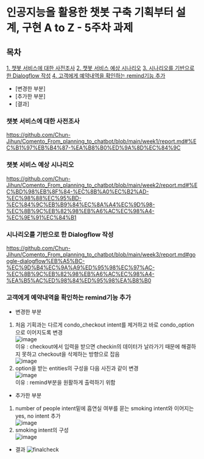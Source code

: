 # 인공지능을 활용한 챗봇 구축 기획부터 설계, 구현 A to Z - 5주차 과제
## 목차
[1. 챗봇 서비스에 대한 사전조사](https://github.com/Chun-Jihun/Comento_From_planning_to_chatbot/tree/main/week5#챗봇-서비스에-대한-사전조사)
[2. 챗봇 서비스 예상 시나리오](https://github.com/Chun-Jihun/Comento_From_planning_to_chatbot/tree/main/week5#챗봇-서비스-예상-시나리오)
[3. 시나리오를 기반으로 한 Dialogflow 작성](https://github.com/Chun-Jihun/Comento_From_planning_to_chatbot/tree/main/week5#시나리오를-기반으로-한-Dialogflow-작성)
[4. 고객에게 예약내역을 확인하는 remind기능 추가](https://github.com/Chun-Jihun/Comento_From_planning_to_chatbot/tree/main/week5#고객에게-예약내역을-확인하는-remind기능-추가)
  - [변경한 부분]
  - [추가한 부분]
  - [결과]
### 챗봇 서비스에 대한 사전조사
https://github.com/Chun-Jihun/Comento_From_planning_to_chatbot/blob/main/week1/report.md#%EC%B1%97%EB%B4%87-%EA%B8%B0%ED%9A%8D%EC%84%9C
### 챗봇 서비스 예상 시나리오
https://github.com/Chun-Jihun/Comento_From_planning_to_chatbot/blob/main/week2/report.md#%EC%BD%98%EB%8F%84-%EC%8B%A0%EC%B2%AD-%EC%98%88%EC%95%BD-%EC%84%9C%EB%B9%84%EC%8A%A4%EC%9D%98-%EC%8B%9C%EB%82%98%EB%A6%AC%EC%98%A4-%EC%9E%91%EC%84%B1
### 시나리오를 기반으로 한 Dialogflow 작성
https://github.com/Chun-Jihun/Comento_From_planning_to_chatbot/blob/main/week3/report.md#google-dialogflow%EB%A5%BC-%EC%9D%B4%EC%9A%A9%ED%95%98%EC%97%AC-%EC%8B%9C%EB%82%98%EB%A6%AC%EC%98%A4-%EA%B5%AC%ED%98%84%ED%95%98%EA%B8%B0
### 고객에게 예약내역을 확인하는 remind기능 추가
- 변경한 부분
1. 처음 기획과는 다르게 condo_checkout intent를 제거하고 바로 condo_option으로 이어지도록 변경   
![image](https://user-images.githubusercontent.com/86049096/196025436-33b0ddbd-664c-416f-9164-131bd489ee5c.png)   
이유 : checkout에서 입력을 받으면 checkin의 데이터가 날라가기 때문에 해결하지 못하고 checkout을 삭제하는 방향으로 잡음   
![image](https://user-images.githubusercontent.com/86049096/196026083-da04487d-1b7f-4a74-8a20-04664db14bf7.png)   
2. option을 받는 entities의 구성을 다음 사진과 같이 변경   
![image](https://user-images.githubusercontent.com/86049096/196026464-f8b9105a-e1c3-45d0-93c8-740bc0ae293c.png)   
이유 : remind부분을 원활하게 출력하기 위함   
- 추가한 부분
1. number of people intent밑에 흡연실 여부를 묻는 smoking intent와 이어지는 yes, no intent 추가   
![image](https://user-images.githubusercontent.com/86049096/196026250-29470bd8-61a6-4b94-8de4-ab3a99a2d4c8.png)   
2. smoking intent의 구성   
![image](https://user-images.githubusercontent.com/86049096/196026276-6e7507ba-6bf5-4a6d-afb3-2c3e4148d8f4.png)   
- 결과
![finalcheck](https://user-images.githubusercontent.com/86049096/196026429-f5c83337-c768-4041-aa86-03e6b3efe86c.jpg)
